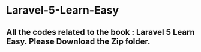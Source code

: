 # Laravel-5-Learn-Easy #
## All the codes related to the book : Laravel 5 Learn Easy. Please Download the Zip folder. ##
